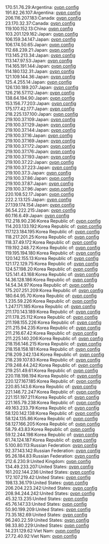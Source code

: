 170.51.76.29:Argentina: [ovpn config](vpn/170_51_76_29.ovpn)  
191.82.26.107:Argentina: [ovpn config](vpn/191_82_26_107.ovpn)  
206.116.207.183:Canada: [ovpn config](vpn/206_116_207_183.ovpn)  
23.170.32.37:Canada: [ovpn config](vpn/23_170_32_37.ovpn)  
119.100.152.13:China: [ovpn config](vpn/119_100_152_13.ovpn)  
103.201.129.162:Japan: [ovpn config](vpn/103_201_129_162.ovpn)  
106.159.34.147:Japan: [ovpn config](vpn/106_159_34_147.ovpn)  
106.174.50.65:Japan: [ovpn config](vpn/106_174_50_65.ovpn)  
112.68.239.21:Japan: [ovpn config](vpn/112_68_239_21.ovpn)  
113.145.213.34:Japan: [ovpn config](vpn/113_145_213_34.ovpn)  
113.147.97.53:Japan: [ovpn config](vpn/113_147_97_53.ovpn)  
114.165.191.144:Japan: [ovpn config](vpn/114_165_191_144.ovpn)  
114.180.132.31:Japan: [ovpn config](vpn/114_180_132_31.ovpn)  
121.109.144.36:Japan: [ovpn config](vpn/121_109_144_36.ovpn)  
125.4.255.14:Japan: [ovpn config](vpn/125_4_255_14.ovpn)  
126.130.189.207:Japan: [ovpn config](vpn/126_130_189_207.ovpn)  
126.216.57.112:Japan: [ovpn config](vpn/126_216_57_112.ovpn)  
138.64.194.90:Japan: [ovpn config](vpn/138_64_194_90.ovpn)  
153.156.77.203:Japan: [ovpn config](vpn/153_156_77_203.ovpn)  
175.177.42.177:Japan: [ovpn config](vpn/175_177_42_177.ovpn)  
218.225.137.100:Japan: [ovpn config](vpn/218_225_137_100.ovpn)  
219.100.37.109:Japan: [ovpn config](vpn/219_100_37_109.ovpn)  
219.100.37.129:Japan: [ovpn config](vpn/219_100_37_129.ovpn)  
219.100.37.144:Japan: [ovpn config](vpn/219_100_37_144.ovpn)  
219.100.37.16:Japan: [ovpn config](vpn/219_100_37_16.ovpn)  
219.100.37.169:Japan: [ovpn config](vpn/219_100_37_169.ovpn)  
219.100.37.172:Japan: [ovpn config](vpn/219_100_37_172.ovpn)  
219.100.37.176:Japan: [ovpn config](vpn/219_100_37_176.ovpn)  
219.100.37.193:Japan: [ovpn config](vpn/219_100_37_193.ovpn)  
219.100.37.22:Japan: [ovpn config](vpn/219_100_37_22.ovpn)  
219.100.37.223:Japan: [ovpn config](vpn/219_100_37_223.ovpn)  
219.100.37.3:Japan: [ovpn config](vpn/219_100_37_3.ovpn)  
219.100.37.86:Japan: [ovpn config](vpn/219_100_37_86.ovpn)  
219.100.37.87:Japan: [ovpn config](vpn/219_100_37_87.ovpn)  
219.100.37.96:Japan: [ovpn config](vpn/219_100_37_96.ovpn)  
220.108.52.17:Japan: [ovpn config](vpn/220_108_52_17.ovpn)  
222.2.13.125:Japan: [ovpn config](vpn/222_2_13_125.ovpn)  
27.139.174.154:Japan: [ovpn config](vpn/27_139_174_154.ovpn)  
36.54.222.215:Japan: [ovpn config](vpn/36_54_222_215.ovpn)  
60.116.6.49:Japan: [ovpn config](vpn/60_116_6_49.ovpn)  
112.218.90.236:Korea Republic of: [ovpn config](vpn/112_218_90_236.ovpn)  
114.203.133.192:Korea Republic of: [ovpn config](vpn/114_203_133_192.ovpn)  
117.123.184.195:Korea Republic of: [ovpn config](vpn/117_123_184_195.ovpn)  
118.217.201.25:Korea Republic of: [ovpn config](vpn/118_217_201_25.ovpn)  
118.37.49.172:Korea Republic of: [ovpn config](vpn/118_37_49_172.ovpn)  
119.192.248.72:Korea Republic of: [ovpn config](vpn/119_192_248_72.ovpn)  
119.195.194.180:Korea Republic of: [ovpn config](vpn/119_195_194_180.ovpn)  
120.142.155.13:Korea Republic of: [ovpn config](vpn/120_142_155_13.ovpn)  
121.172.129.75:Korea Republic of: [ovpn config](vpn/121_172_129_75.ovpn)  
124.57.198.20:Korea Republic of: [ovpn config](vpn/124_57_198_20.ovpn)  
125.141.43.168:Korea Republic of: [ovpn config](vpn/125_141_43_168.ovpn)  
14.36.128.186:Korea Republic of: [ovpn config](vpn/14_36_128_186.ovpn)  
14.54.34.97:Korea Republic of: [ovpn config](vpn/14_54_34_97.ovpn)  
175.207.251.209:Korea Republic of: [ovpn config](vpn/175_207_251_209.ovpn)  
180.64.95.70:Korea Republic of: [ovpn config](vpn/180_64_95_70.ovpn)  
1.235.59.226:Korea Republic of: [ovpn config](vpn/1_235_59_226.ovpn)  
1.247.171.185:Korea Republic of: [ovpn config](vpn/1_247_171_185.ovpn)  
211.170.143.189:Korea Republic of: [ovpn config](vpn/211_170_143_189.ovpn)  
211.178.25.112:Korea Republic of: [ovpn config](vpn/211_178_25_112.ovpn)  
211.198.155.226:Korea Republic of: [ovpn config](vpn/211_198_155_226.ovpn)  
211.215.94.235:Korea Republic of: [ovpn config](vpn/211_215_94_235.ovpn)  
211.216.67.42:Korea Republic of: [ovpn config](vpn/211_216_67_42.ovpn)  
211.225.140.206:Korea Republic of: [ovpn config](vpn/211_225_140_206.ovpn)  
218.156.146.215:Korea Republic of: [ovpn config](vpn/218_156_146_215.ovpn)  
218.158.158.181:Korea Republic of: [ovpn config](vpn/218_158_158_181.ovpn)  
218.209.242.134:Korea Republic of: [ovpn config](vpn/218_209_242_134.ovpn)  
218.239.107.83:Korea Republic of: [ovpn config](vpn/218_239_107_83.ovpn)  
219.248.44.242:Korea Republic of: [ovpn config](vpn/219_248_44_242.ovpn)  
219.251.49.61:Korea Republic of: [ovpn config](vpn/219_251_49_61.ovpn)  
220.118.198.194:Korea Republic of: [ovpn config](vpn/220_118_198_194.ovpn)  
220.127.167.185:Korea Republic of: [ovpn config](vpn/220_127_167_185.ovpn)  
220.85.143.6:Korea Republic of: [ovpn config](vpn/220_85_143_6.ovpn)  
221.146.72.247:Korea Republic of: [ovpn config](vpn/221_146_72_247.ovpn)  
221.151.197.211:Korea Republic of: [ovpn config](vpn/221_151_197_211.ovpn)  
221.165.79.238:Korea Republic of: [ovpn config](vpn/221_165_79_238.ovpn)  
49.163.233.79:Korea Republic of: [ovpn config](vpn/49_163_233_79.ovpn)  
58.120.142.138:Korea Republic of: [ovpn config](vpn/58_120_142_138.ovpn)  
58.124.135.86:Korea Republic of: [ovpn config](vpn/58_124_135_86.ovpn)  
58.127.166.205:Korea Republic of: [ovpn config](vpn/58_127_166_205.ovpn)  
58.79.43.83:Korea Republic of: [ovpn config](vpn/58_79_43_83.ovpn)  
59.12.244.198:Korea Republic of: [ovpn config](vpn/59_12_244_198.ovpn)  
61.74.124.187:Korea Republic of: [ovpn config](vpn/61_74_124_187.ovpn)  
5.100.80.113:Russian Federation: [ovpn config](vpn/5_100_80_113.ovpn)  
92.37.143.142:Russian Federation: [ovpn config](vpn/92_37_143_142.ovpn)  
95.26.184.83:Russian Federation: [ovpn config](vpn/95_26_184_83.ovpn)  
212.6.230.9:United Kingdom: [ovpn config](vpn/212_6_230_9.ovpn)  
134.49.233.207:United States: [ovpn config](vpn/134_49_233_207.ovpn)  
161.202.144.236:United States: [ovpn config](vpn/161_202_144_236.ovpn)  
172.107.219.42:United States: [ovpn config](vpn/172_107_219_42.ovpn)  
198.13.36.179:United States: [ovpn config](vpn/198_13_36_179.ovpn)  
206.204.223.242:United States: [ovpn config](vpn/206_204_223_242.ovpn)  
208.94.244.242:United States: [ovpn config](vpn/208_94_244_242.ovpn)  
45.32.13.235:United States: [ovpn config](vpn/45_32_13_235.ovpn)  
45.76.147.33:United States: [ovpn config](vpn/45_76_147_33.ovpn)  
50.90.199.209:United States: [ovpn config](vpn/50_90_199_209.ovpn)  
73.35.182.69:United States: [ovpn config](vpn/73_35_182_69.ovpn)  
96.240.22.59:United States: [ovpn config](vpn/96_240_22_59.ovpn)  
98.33.80.229:United States: [ovpn config](vpn/98_33_80_229.ovpn)  
14.231.129.62:Viet Nam: [ovpn config](vpn/14_231_129_62.ovpn)  
27.72.40.92:Viet Nam: [ovpn config](vpn/27_72_40_92.ovpn)  
